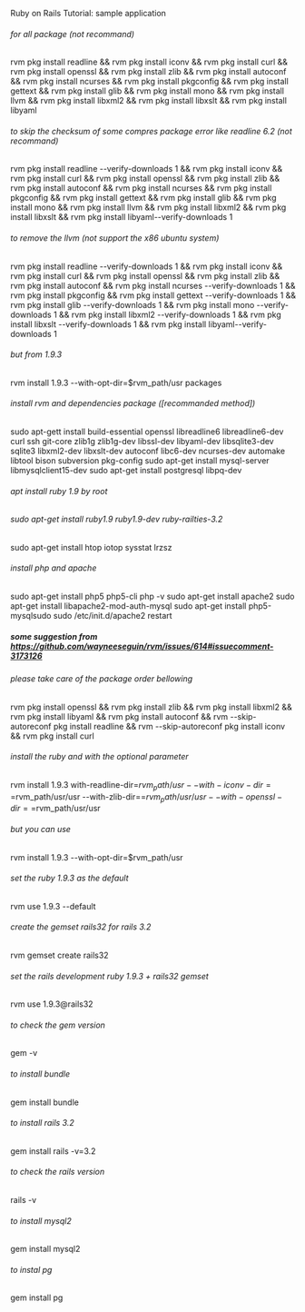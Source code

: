 Ruby on Rails Tutorial: sample application

######  for all package (not recommand)
rvm pkg install readline  &&  rvm pkg install iconv &&  rvm pkg install curl &&  rvm pkg install openssl &&  rvm pkg install zlib &&  rvm pkg install autoconf &&  rvm pkg install ncurses &&  rvm pkg install pkgconfig &&  rvm pkg install gettext &&  rvm pkg install glib &&  rvm pkg install mono &&  rvm pkg install llvm &&  rvm pkg install libxml2 &&  rvm pkg install libxslt &&  rvm pkg install libyaml

###### to skip the checksum of some compres package error like readline 6.2 (not recommand)
rvm pkg install readline --verify-downloads 1 &&  rvm pkg install iconv &&  rvm pkg install curl &&  rvm pkg install openssl &&  rvm pkg install zlib &&  rvm pkg install autoconf &&  rvm pkg install ncurses &&  rvm pkg install pkgconfig &&  rvm pkg install gettext &&  rvm pkg install glib &&  rvm pkg install mono &&  rvm pkg install llvm &&  rvm pkg install libxml2 &&  rvm pkg install libxslt &&  rvm pkg install libyaml--verify-downloads 1

######  to remove the llvm (not support the x86 ubuntu system)
rvm pkg install readline --verify-downloads 1 &&  rvm pkg install iconv &&  rvm pkg install curl &&  rvm pkg install openssl &&  rvm pkg install zlib &&  rvm pkg install autoconf &&  rvm pkg install ncurses --verify-downloads 1 &&  rvm pkg install pkgconfig &&  rvm pkg install gettext --verify-downloads 1 &&  rvm pkg install glib --verify-downloads 1 &&  rvm pkg install mono --verify-downloads 1 &&  rvm pkg install libxml2 --verify-downloads 1 &&  rvm pkg install libxslt --verify-downloads 1 &&  rvm pkg install libyaml--verify-downloads 1

###### but from 1.9.3 
rvm install 1.9.3 --with-opt-dir=$rvm_path/usr packages
######  install rvm and dependencies package ([recommanded method])
sudo apt-gett install build-essential openssl libreadline6 libreadline6-dev curl ssh  git-core zlib1g zlib1g-dev libssl-dev libyaml-dev libsqlite3-dev sqlite3 libxml2-dev libxslt-dev autoconf libc6-dev ncurses-dev automake libtool bison subversion pkg-config 
sudo apt-get install mysql-server libmysqlclient15-dev
sudo apt-get install postgresql libpq-dev
###### apt install  ruby 1.9  by root 
###### sudo apt-get install ruby1.9  ruby1.9-dev ruby-railties-3.2   
sudo apt-get install htop iotop sysstat lrzsz 


######  install php and apache 
sudo apt-get install php5 php5-cli
php -v
sudo apt-get install apache2
sudo apt-get install libapache2-mod-auth-mysql
sudo apt-get install php5-mysqlsudo
sudo /etc/init.d/apache2 restart

#####  some suggestion from  https://github.com/wayneeseguin/rvm/issues/614#issuecomment-3173126
###### please take care of the package order bellowing 
rvm pkg install openssl &&  rvm pkg install zlib && rvm pkg install libxml2 && rvm pkg install libyaml && rvm pkg install autoconf && rvm --skip-autoreconf pkg install readline  &&  rvm --skip-autoreconf pkg install iconv &&  rvm pkg install curl  

###### install the ruby and with the optional parameter 
rvm install 1.9.3 with-readline-dir=$rvm_path/usr --with-iconv-dir==$rvm_path/usr/usr
 --with-zlib-dir==$rvm_path/usr/usr --with-openssl-dir==$rvm_path/usr/usr 
###### but you can use 
rvm install 1.9.3 --with-opt-dir=$rvm_path/usr
###### set the ruby 1.9.3 as the default
rvm use 1.9.3 --default
###### create the gemset rails32  for rails 3.2
rvm gemset create rails32
###### set the rails development ruby 1.9.3 + rails32 gemset
rvm use 1.9.3@rails32

###### to check the gem version
gem -v
###### to install bundle 
gem install  bundle 
###### to install rails 3.2
gem install  rails -v=3.2
###### to check the rails version
rails -v

###### to install  mysql2 
gem install mysql2

###### to instal pg  
gem install pg

